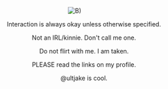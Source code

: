
⠀⠀⠀⠀⠀⠀⠀⠀⠀⠀⠀⠀⠀⠀⠀⠀⠀⠀⠀⠀⠀![B)](https://media.discordapp.net/attachments/1178851849919533109/1229443775538008134/IMG_3409.jpg?ex=662fb3be&is=661d3ebe&hm=dfc3706ffea4881cabb053d2295079ec2827c1e78db661901d136f2edcf05e38&=&format=webp&width=505&height=350)
<p align="center"> Interaction is always okay unless otherwise specified. </p>
<p align="center"> Not an IRL/kinnie. Don't call me one. </p>
<p align="center"> Do not flirt with me. I am taken. </p>
<p align="center"> PLEASE read the links on my profile. </p>
<p align="center"> @ultjake is cool. </p>

